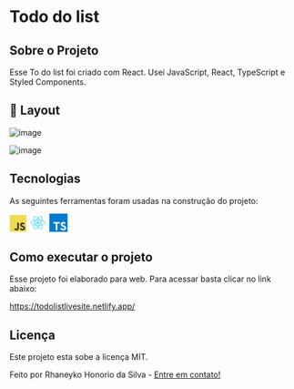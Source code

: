 # Todo do list 

## Sobre o Projeto
  Esse To do list foi criado com React. Usei JavaScript, React, TypeScript e Styled Components.

## 🎨 Layout

![image](https://firebasestorage.googleapis.com/v0/b/todolist-b2715.appspot.com/o/toDoScreenshot1.jpg?alt=media&token=01225d41-4337-4bd8-9f1e-4c1b13e479e1)

![image](https://firebasestorage.googleapis.com/v0/b/todolist-b2715.appspot.com/o/todoScreenshot2.jpg?alt=media&token=2cf49427-4d53-44da-821b-a6e54dfe8acf)


## Tecnologias

As seguintes ferramentas foram usadas na construção do projeto:

<code><img height="30" src="https://github.com/devicons/devicon/blob/master/icons/javascript/javascript-original.svg" alt="JavaScript"/></code>
<code><img height="32" src="https://raw.githubusercontent.com/github/explore/80688e429a7d4ef2fca1e82350fe8e3517d3494d/topics/react/react.png" alt="React"/></code>
<code><img height="32" src="https://raw.githubusercontent.com/github/explore/80688e429a7d4ef2fca1e82350fe8e3517d3494d/topics/typescript/typescript.png" alt="TypeScript"/></code>


## Como executar o projeto

Esse projeto foi elaborado para web.
Para acessar basta clicar no link abaixo:

https://todolistlivesite.netlify.app/

## Licença

Este projeto esta sobe a licença MIT.

Feito por Rhaneyko Honorio da Silva - [Entre em contato!](https://www.linkedin.com/in/rhaneyko-honorio-73657819b)
